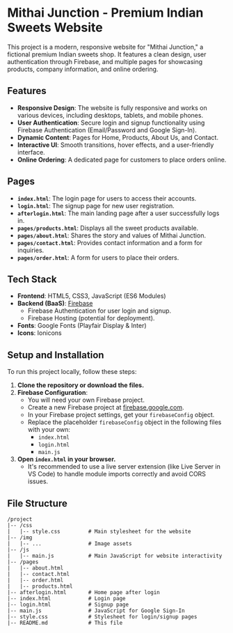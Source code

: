 # Mithai Junction - Premium Indian Sweets Website

This project is a modern, responsive website for "Mithai Junction," a fictional premium Indian sweets shop. It features a clean design, user authentication through Firebase, and multiple pages for showcasing products, company information, and online ordering.

## Features

-   **Responsive Design**: The website is fully responsive and works on various devices, including desktops, tablets, and mobile phones.
-   **User Authentication**: Secure login and signup functionality using Firebase Authentication (Email/Password and Google Sign-In).
-   **Dynamic Content**: Pages for Home, Products, About Us, and Contact.
-   **Interactive UI**: Smooth transitions, hover effects, and a user-friendly interface.
-   **Online Ordering**: A dedicated page for customers to place orders online.

## Pages

-   **`index.html`**: The login page for users to access their accounts.
-   **`login.html`**: The signup page for new user registration.
-   **`afterlogin.html`**: The main landing page after a user successfully logs in.
-   **`pages/products.html`**: Displays all the sweet products available.
-   **`pages/about.html`**: Shares the story and values of Mithai Junction.
-   **`pages/contact.html`**: Provides contact information and a form for inquiries.
-   **`pages/order.html`**: A form for users to place their orders.

## Tech Stack

-   **Frontend**: HTML5, CSS3, JavaScript (ES6 Modules)
-   **Backend (BaaS)**: [Firebase](https://firebase.google.com/)
    -   Firebase Authentication for user login and signup.
    -   Firebase Hosting (potential for deployment).
-   **Fonts**: Google Fonts (Playfair Display & Inter)
-   **Icons**: Ionicons

## Setup and Installation

To run this project locally, follow these steps:

1.  **Clone the repository or download the files.**
2.  **Firebase Configuration**:
    -   You will need your own Firebase project.
    -   Create a new Firebase project at [firebase.google.com](https://firebase.google.com/).
    -   In your Firebase project settings, get your `firebaseConfig` object.
    -   Replace the placeholder `firebaseConfig` object in the following files with your own:
        -   `index.html`
        -   `login.html`
        -   `main.js`
3.  **Open `index.html` in your browser.**
    -   It's recommended to use a live server extension (like Live Server in VS Code) to handle module imports correctly and avoid CORS issues.

## File Structure

```
/project
|-- /css
|   |-- style.css         # Main stylesheet for the website
|-- /img
|   |-- ...               # Image assets
|-- /js
|   |-- main.js           # Main JavaScript for website interactivity
|-- /pages
|   |-- about.html
|   |-- contact.html
|   |-- order.html
|   |-- products.html
|-- afterlogin.html       # Home page after login
|-- index.html            # Login page
|-- login.html            # Signup page
|-- main.js               # JavaScript for Google Sign-In
|-- style.css             # Stylesheet for login/signup pages
|-- README.md             # This file
```
